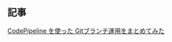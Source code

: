 
## 記事

[CodePipeline を使った Gitブランチ運用をまとめてみた](https://dev.classmethod.jp/articles/various-git-branch-flows-for-aws-codepipeline/)
